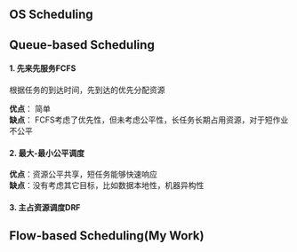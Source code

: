 
## OS Scheduling

## Queue-based Scheduling

#### 1. 先来先服务FCFS

根据任务的到达时间，先到达的优先分配资源

**优点**： 简单  
**缺点**： FCFS考虑了优先性，但未考虑公平性，长任务长期占用资源，对于短作业不公平

#### 2. 最大-最小公平调度

**优点**：资源公平共享，短任务能够快速响应   
**缺点**：没有考虑其它目标，比如数据本地性，机器异构性
#### 3. 主占资源调度DRF

## Flow-based Scheduling(My Work)
